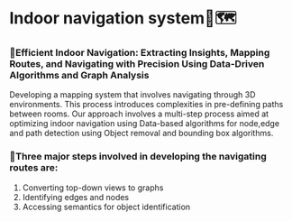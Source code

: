 # Indoor navigation system🧭🗺️

### 📌Efficient Indoor Navigation: Extracting Insights, Mapping Routes, and Navigating with Precision Using Data-Driven Algorithms and Graph Analysis
Developing a mapping system that involves navigating through 3D environments. This process introduces complexities in pre-defining paths between rooms. Our approach involves a multi-step process aimed at optimizing indoor navigation using Data-based algorithms for node,edge and path detection using Object removal and bounding box algorithms.

### 📌Three major steps involved in developing the navigating routes are:
1) Converting top-down views to graphs
2) Identifying edges and nodes
3) Accessing semantics for object identification

